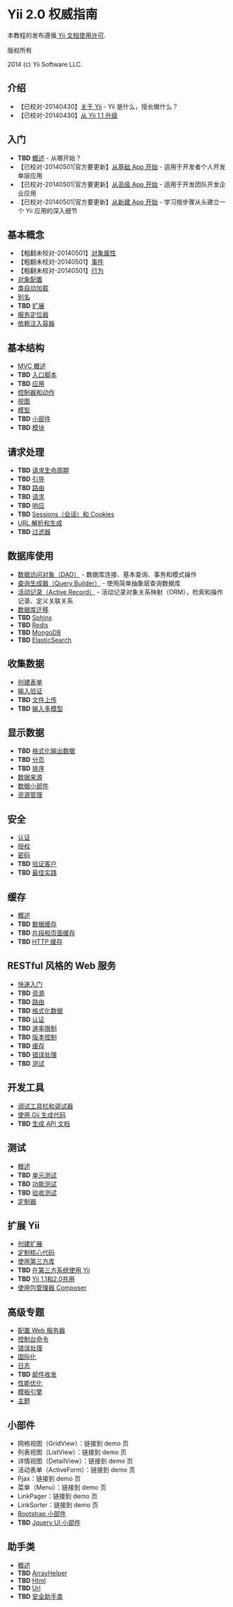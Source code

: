 Yii 2.0 权威指南
===============================

本教程的发布遵循[ Yii 文档使用许可](http://www.yiiframework.com/doc/terms/).

版权所有

2014 (c) Yii Software LLC.


介绍
------------

* 【已校对-20140430】[关于 Yii](intro-yii.md) - Yii 是什么，擅长做什么？
* 【已校对-20140430】[从 Yii 1.1 升级](intro-upgrade-from-v1.md)


入门
---------------

* **TBD** [概述](start-overview.md) - 从哪开始？
* 【已校对-20140501|官方要更新】[从基础 App 开始](start-basic.md) - 适用于开发者个人开发单层应用
* 【已校对-20140501|官方要更新】[从高级 App 开始](start-advanced.md) - 适用于开发团队开发企业应用
* 【已校对-20140501|官方要更新】[从新建 App 开始](start-scratch.md) - 学习按步骤从头建立一个 Yii 应用的深入细节

基本概念
--------------

* 【粗翻未校对-20140501】[对象属性](basic-properties.md)
* 【粗翻未校对-20140501】[事件](basic-events.md)
* 【粗翻未校对-20140501】[行为](basic-behaviors.md)
* [对象配置](basic-configs.md)
* [类自动加载](basic-autoloading.md)
* [别名](basic-alias.md)
* **TBD** [扩展](basic-extensions.md)
* [服务定位器](basic-service-locator.md)
* [依赖注入容器](basic-di-container.md)


基本结构
---------------

* [MVC 概述](structure-mvc.md)
* **TBD** [入口脚本](structure-entry-scripts.md)
* **TBD** [应用](structure-applications.md)
* [控制器和动作](structure-controllers.md)
* [视图](structure-views.md)
* [模型](structure-models.md)
* **TBD** [小部件](structure-widgets.md)
* **TBD** [模块](structure-modules.md)


请求处理
-----------------

* **TBD** [请求生命周期](runtime-lifecycle.md)
* **TBD** [引导](runtime-bootstrapping.md)
* **TBD** [路由](runtime-routing.md)
* **TBD** [请求](runtime-requests.md)
* **TBD** [响应](runtime-responses.md)
* **TBD** [Sessions（会话）和 Cookies](runtime-sessions-cookies.md)
* [URL 解析和生成](runtime-url-handling.md)
* **TBD** [过滤器](runtime-filtering.md)


数据库使用
---------------------

* [数据访问对象（DAO）](db-dao.md) - 数据库连接、基本查询、事务和模式操作
* [查询生成器（Query Builder）](db-query-builder.md) - 使用简单抽象层查询数据库
* [活动记录（Active Record）](db-active-record.md) - 活动记录对象关系映射（ORM），检索和操作记录、定义关联关系
* [数据库迁移](db-migrations.md)
* **TBD** [Sphinx](db-sphinx.md)
* **TBD** [Redis](db-redis.md)
* **TBD** [MongoDB](db-mongodb.md)
* **TBD** [ElasticSearch](db-elastic-search.md)


收集数据
-----------------

* [创建表单](input-forms.md)
* [输入验证](input-validation.md)
* **TBD** [文件上传](input-file-uploading.md)
* **TBD** [输入多模型](input-multiple-models.md)


显示数据
---------------

* **TBD** [格式化输出数据](output-formatting.md)
* **TBD** [分页](output-pagination.md)
* **TBD** [排序](output-sorting.md)
* [数据来源](output-data-providers.md)
* [数据小部件](output-data-widgets.md)
* [资源管理](output-assets.md)


安全
--------

* [认证](security-authentication.md)
* [授权](security-authorization.md)
* [密码](security-passwords.md)
* **TBD** [验证客户](security-auth-clients.md)
* **TBD** [最佳实践](security-best-practices.md)


缓存
-------

* [概述](caching-overview.md)
* **TBD** [数据缓存](caching-data.md)
* **TBD** [片段和页面缓存](caching-fragment.md)
* **TBD** [HTTP 缓存](caching-http.md)


RESTful 风格的 Web 服务
----------------------

* [快速入门](rest-quick-start.md)
* **TBD** [资源](rest-resources.md)
* **TBD** [路由](rest-routing.md)
* **TBD** [格式化数据](rest-data-formatting.md)
* **TBD** [认证](rest-authentication.md)
* **TBD** [速率限制](rest-rate-limiting.md)
* **TBD** [版本控制](rest-versioning.md)
* **TBD** [缓存](rest-caching.md)
* **TBD** [错误处理](rest-error-handling.md)
* **TBD** [测试](rest-testing.md)


开发工具
-----------------

* [调试工具栏和调试器](tool-debugger.md)
* [使用 Gii 生成代码](tool-gii.md)
* **TBD** [生成 API 文档](tool-api-doc.md)


测试
-------

* [概述](test-overview.md)
* **TBD** [单元测试](test-unit.md)
* **TBD** [功能测试](test-functional.md)
* **TBD** [验收测试](test-acceptance.md)
* [定制器](test-fixtures.md)


扩展 Yii
-------------

* [创建扩展](extend-creating-extensions.md)
* [定制核心代码](extend-customizing-core.md)
* [使用第三方库](extend-using-libs.md)
* **TBD** [在第三方系统使用 Yii](extend-embedding-in-others.md)
* **TBD** [Yii 1.1和2.0共用](extend-using-v1-v2.md)
* [使用包管理器 Composer](extend-using-composer.md)


高级专题
--------------

* [配置 Web 服务器](tutorial-configuring-servers.md)
* [控制台命令](tutorial-console.md)
* [错误处理](tutorial-handling-errors.md)
* [国际化](tutorial-i18n.md)
* [日志](tutorial-logging.md)
* **TBD** [邮件收发](tutorial-mailing.md)
* [性能优化](tutorial-performance-tuning.md)
* [模板引擎](tutorial-template-engines.md)
* [主题](tutorial-theming.md)


小部件
-------

* 网格视图（GridView）：链接到 demo 页
* 列表视图（ListView）：链接到 demo 页
* 详情视图（DetailView）：链接到 demo 页
* 活动表单（ActiveForm）：链接到 demo 页
* Pjax：链接到 demo 页
* 菜单（Menu）：链接到 demo 页
* LinkPager：链接到 demo 页
* LinkSorter：链接到 demo 页
* [Bootstrap 小部件](bootstrap-widgets.md)
* **TBD** [Jquery UI 小部件](jui-widgets.md)



助手类
-------

* [概述](helper-overview.md)
* **TBD** [ArrayHelper](helper-array.md)
* **TBD** [Html](helper-html.md)
* **TBD** [Url](helper-url.md)
* **TBD** [安全助手类](helper-security.md)

